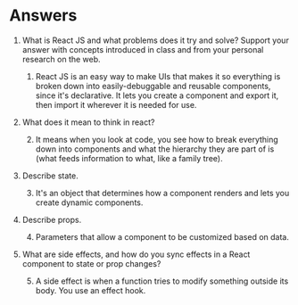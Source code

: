 # Answers

1. What is React JS and what problems does it try and solve? Support your answer with concepts introduced in class and from your personal research on the web.

    1. React JS is an easy way to make UIs that makes it so everything is broken down into easily-debuggable and reusable components, since it's declarative.  It lets you create a component and export it, then import it wherever it is needed for use.


2. What does it mean to think in react?

    2. It means when you look at code, you see how to break everything down into components and what the hierarchy they are part of is (what feeds information to what, like a family tree).

3. Describe state.

    3. It's an object that determines how a component renders and lets you create dynamic components.

4. Describe props.

    4. Parameters that allow a component to be customized based on data.

5. What are side effects, and how do you sync effects in a React component to state or prop changes?

    5. A side effect is when a function tries to modify something outside its body.  You use an effect hook.
